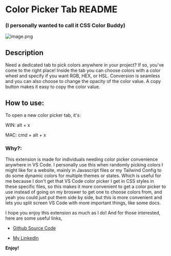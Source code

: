 # Color Picker Tab README
### (I personally wanted to call it CSS Color Buddy)

![image.png](https://i.ibb.co/tpMnFF9/example-image.png)

## Description

Need a dedicated tab to pick colors anywhere in your project? If so, you've come to the right place!
Inside the tab you can choose colors with a color wheel and specify if you want RGB, HEX, or HSL.
Conversion is seamless and you can also choose to change the opacity of the color value.
A copy button makes it easy to copy the color value.

## How to use:

To open a new color picker tab, it's:

WIN: alt + x

MAC: cmd + alt + x

### Why?:

This extension is made for individuals needing color picker convenience anywhere in VS Code.
I personally use this when randomly picking colors I might like for a website, mainly in Javascript
files or my Tailwind Config to do some dynamic colors for multiple themes or states. Which is useful
for me because I don't get that VS Code color picker I get in CSS styles in these specific files, so this
makes it more convenient to get a color picker to use instead of going on my broswer to get one to
choose colors from, and yeah you could just put them side by side, but this is more convenient
and lets you split screen VS Code with more important things, like some docs.

I hope you enjoy this extension as much as I do!
And for those interested, here are some useful links,

- [Github Source Code](https://github.com/Valx01P/css-color-buddy)

- [My LinkedIn](https://www.linkedin.com/in/pablovaldes01/)

**Enjoy!**